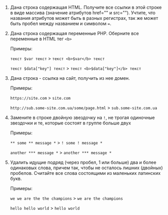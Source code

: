
1. Дана строка содержащая HTML. Получите все ссылки в этой строке в виде массива (значение атрибутов href="" и src=""). Учтите, что названия атрибутов может быть в разных регистрах, так же может быть пробел между названием и символом `=`.

2. Дана строка содержащая переменные PHP. Оберните все переменные в HTML тег `<b>`
   
   Примеры:
   
   `текст $var текст` > `текст <b>$var</b> текст`
   
   `текст $data["key"] текст` > `текст <b>$data["key"]</b> текст`
   
3. Дана строка - ссылка на сайт, получить из нее домен. 
   
   Примеры:
   
   `https://site.com` > `site.com`
   
   `http://sub.some-site.com.ua/some/page.html` > `sub.some-site.com.ua`
   
4. Замените в строке двойную звездочку на `!`, не трогая одиночные звездочки и те, которые состоят в группе больше двух
    
    Примеры:
    
    `** some ** message *` > `! some ! message *`
    
    `another *** message *` > `another *** message *`
    
5. Удалить идущие подряд (через пробел, 1 или больше) два и более одинаковых слова, причем так, чтобы не осталось лишних (двойных) пробелов. Считайте все слова состоящими из маленьких латинских букв.

   Примеры:
   
   `we we are the the champions` > `we are the champions`
   
   `hello hello world` > `hello world`